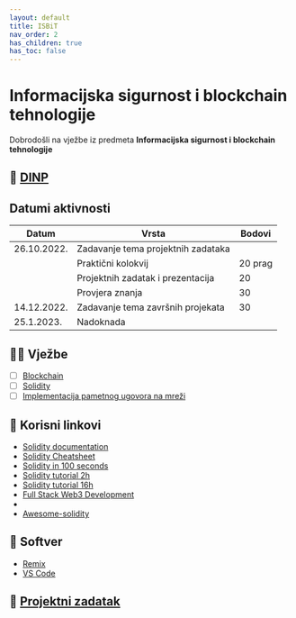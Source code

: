 ```yaml
---
layout: default
title: ISBiT
nav_order: 2
has_children: true
has_toc: false
---
```


# Informacijska sigurnost i blockchain tehnologije 
Dobrodošli na vježbe iz predmeta **Informacijska sigurnost i blockchain tehnologije**

## 📅 [DINP](https://www.inf.uniri.hr/images/nastava/izvedbeni/2022_2023/DS/1_godina/DINP_ISBT_2022_2023.pdf)

## Datumi aktivnosti

| Datum | Vrsta | Bodovi |
| ----- | ----- | --------|
| 26.10.2022.      | Zadavanje tema projektnih zadataka      |          | 
|       | Praktični kolokvij | 20  prag  |    
|       | Projektnih zadatak i prezentacija | 20      |
|       | Provjera znanja    | 30    | 
| 14.12.2022. | Zadavanje tema završnih projekata                    | 30      |
| 25.1.2023. | Nadoknada | |

## 👨‍💻 Vježbe
- [ ] [Blockchain](../blockchain-uvod)
- [ ] [Solidity](../solidity)
- [ ] [Implementacija pametnog ugovora na mreži](../pametni-ugovori)

## 🔗 Korisni linkovi  
- [Solidity documentation](https://docs.soliditylang.org/en/latest/)
- [Solidity Cheatsheet](https://docs.soliditylang.org/en/latest/cheatsheet.html)
- [Solidity in 100 seconds](https://www.youtube.com/watch?v=kdvVwGrV7ec)
- [Solidity tutorial 2h](https://www.youtube.com/watch?v=ipwxYa-F1uY&t=262s)
- [Solidity tutorial 16h](https://www.youtube.com/watch?v=M576WGiDBdQ&t=7843s)
- [Full Stack Web3 Development](https://www.youtube.com/watch?v=gyMwXuJrbJQ)
- [](https://ethereum.org/en/developers/tutorials/)
- [Awesome-solidity]( https://github.com/bkrem/awesome-solidity)

## 🧰 Softver
- [Remix](https://remix-project.org/)
- [VS Code](https://code.visualstudio.com/)

## 🚀 [Projektni zadatak](../isbit-projektni)
